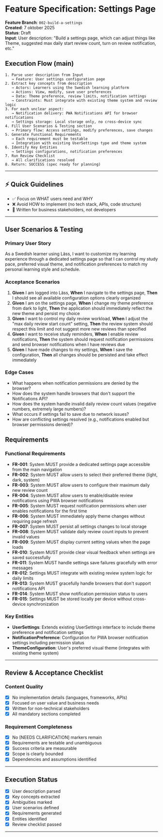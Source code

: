 # Feature Specification: Settings Page

**Feature Branch**: `002-build-a-settings`  
**Created**: 7 oktober 2025  
**Status**: Draft  
**Input**: User description: "Build a settings page, which can adjust things like Theme, suggested max daily start review count, turn on review notification, etc."

## Execution Flow (main)
```
1. Parse user description from Input
   → Feature: User settings configuration page
2. Extract key concepts from description
   → Actors: Learners using the Swedish learning platform
   → Actions: View, modify, save user preferences
   → Data: Theme preference, review limits, notification settings
   → Constraints: Must integrate with existing theme system and review logic
3. For each unclear aspect:
   → Notification delivery: PWA Notifications API for browser notifications
   → Settings storage: Local storage only, no cross-device sync
4. Fill User Scenarios & Testing section
   → Primary flow: Access settings, modify preferences, save changes
5. Generate Functional Requirements
   → Each requirement must be testable
   → Integration with existing UserSettings type and theme system
6. Identify Key Entities
   → Settings configurations, notification preferences
7. Run Review Checklist
   → All clarifications resolved
8. Return: SUCCESS (spec ready for planning)
```

---

## ⚡ Quick Guidelines
- ✅ Focus on WHAT users need and WHY
- ❌ Avoid HOW to implement (no tech stack, APIs, code structure)
- 👥 Written for business stakeholders, not developers

---

## User Scenarios & Testing

### Primary User Story
As a Swedish learner using Läss, I want to customize my learning experience through a dedicated settings page so that I can control my study pace, preferred visual theme, and notification preferences to match my personal learning style and schedule.

### Acceptance Scenarios
1. **Given** I am logged into Läss, **When** I navigate to the settings page, **Then** I should see all available configuration options clearly organized
2. **Given** I am on the settings page, **When** I change my theme preference from dark to light, **Then** the application should immediately reflect the new theme and persist my choice
3. **Given** I want to control my daily review workload, **When** I adjust the "max daily review start count" setting, **Then** the review system should respect this limit and not suggest more new reviews than specified
4. **Given** I want to receive study reminders, **When** I enable review notifications, **Then** the system should request notification permissions and send browser notifications when I have reviews due
5. **Given** I have made changes to my settings, **When** I save the configuration, **Then** all changes should be persisted and take effect immediately

### Edge Cases
- What happens when notification permissions are denied by the browser?
- How does the system handle browsers that don't support the Notifications API?
- How does the system handle invalid daily review count values (negative numbers, extremely large numbers)?
- What occurs if settings fail to save due to network issues?
- How are conflicting settings resolved (e.g., notifications enabled but browser permissions denied)?

## Requirements

### Functional Requirements
- **FR-001**: System MUST provide a dedicated settings page accessible from the main navigation
- **FR-002**: System MUST allow users to select their preferred theme (light, dark, system)
- **FR-003**: System MUST allow users to configure their maximum daily new review count 
- **FR-004**: System MUST allow users to enable/disable review notifications using PWA browser notifications
- **FR-005**: System MUST request notification permissions when user enables notifications for the first time
- **FR-006**: System MUST immediately apply theme changes without requiring page refresh
- **FR-007**: System MUST persist all settings changes to local storage
- **FR-008**: System MUST validate daily review count inputs to prevent invalid values
- **FR-009**: System MUST display current setting values when the page loads
- **FR-010**: System MUST provide clear visual feedback when settings are saved successfully
- **FR-011**: System MUST handle settings save failures gracefully with error messages
- **FR-012**: Settings MUST integrate with existing review system logic for daily limits
- **FR-013**: System MUST gracefully handle browsers that don't support notifications API
- **FR-014**: System MUST show notification permission status to users
- **FR-015**: Settings MUST be stored locally per device without cross-device synchronization

### Key Entities
- **UserSettings**: Extends existing UserSettings interface to include theme preference and notification settings
- **NotificationPreference**: Configuration for PWA browser notification settings including permission status
- **ThemeConfiguration**: User's preferred visual theme (integrates with existing theme system)

---

## Review & Acceptance Checklist

### Content Quality
- [x] No implementation details (languages, frameworks, APIs)
- [x] Focused on user value and business needs
- [x] Written for non-technical stakeholders
- [x] All mandatory sections completed

### Requirement Completeness
- [x] No [NEEDS CLARIFICATION] markers remain
- [x] Requirements are testable and unambiguous  
- [x] Success criteria are measurable
- [x] Scope is clearly bounded
- [x] Dependencies and assumptions identified

---

## Execution Status

- [x] User description parsed
- [x] Key concepts extracted
- [x] Ambiguities marked
- [x] User scenarios defined
- [x] Requirements generated
- [x] Entities identified
- [x] Review checklist passed

---
